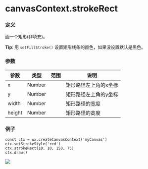 <!-- https://developers.weixin.qq.com/miniprogram/dev/api/canvas/stroke-rect.html -->

canvasContext.strokeRect
========================

### 定义

画一个矩形(非填充)。

**Tip**: 用 `setFillStroke()` 设置矩形线条的颜色，如果没设置默认是黑色。

### 参数

  参数     |  类型     |  范围 |  说明          
-----------|-----------|-------|----------------
  x        |  Number   |       |矩形路径左上角的x坐标
  y        |  Number   |       |矩形路径左上角的y坐标
  width    |  Number   |       | 矩形路径的宽度 
  height   |  Number   |       | 矩形路径的高度 

### 例子

    const ctx = wx.createCanvasContext('myCanvas')
    ctx.setStrokeStyle('red')
    ctx.strokeRect(10, 10, 150, 75)
    ctx.draw()
    

![](https://developers.weixin.qq.com/miniprogram/dev/image/canvas/stroke-rect.png)

